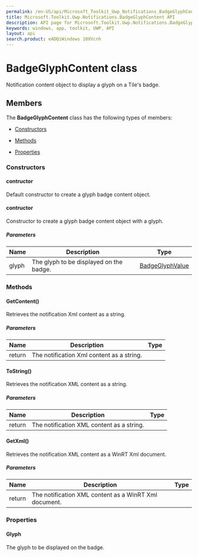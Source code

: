 ```yaml
---
permalink: /en-US/api/Microsoft_Toolkit_Uwp_Notifications_BadgeGlyphContent.htm
title: Microsoft.Toolkit.Uwp.Notifications.BadgeGlyphContent API 
description: API page for Microsoft.Toolkit.Uwp.Notifications.BadgeGlyphContent
keywords: windows, app, toolkit, UWP, API
layout: api
search.product: eADQiWindows 10XVcnh
---
```



# BadgeGlyphContent class

Notification content object to display a glyph on a Tile's badge.

## Members

The **BadgeGlyphContent** class has the following types of members:

* [Constructors](#Constructors)

* [Methods](#Methods)

* [Properties](#Properties)

### Constructors

#### contructor

Default constructor to create a glyph badge content object.



#### contructor

Constructor to create a glyph badge content object with a glyph.

##### Parameters



| Name | Description | Type || --- | --- | --- || glyph | The glyph to be displayed on the badge. | [BadgeGlyphValue](Microsoft_Toolkit_Uwp_Notifications_BadgeGlyphValue.htm) |


### Methods

#### GetContent()

Retrieves the notification Xml content as a string.

##### Parameters



| Name | Description | Type || --- | --- | --- || return |The notification Xml content as a string. |


#### ToString()

Retrieves the notification XML content as a string.

##### Parameters



| Name | Description | Type || --- | --- | --- || return |The notification XML content as a string. |


#### GetXml()

Retrieves the notification XML content as a WinRT Xml document.

##### Parameters



| Name | Description | Type || --- | --- | --- || return |The notification XML content as a WinRT Xml document. |


### Properties

#### Glyph

The glyph to be displayed on the badge.


